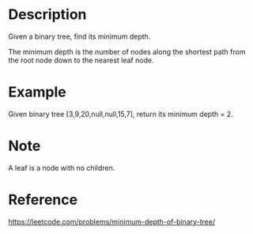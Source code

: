 # Description
Given a binary tree, find its minimum depth.

The minimum depth is the number of nodes along the shortest path from the root node down to the nearest leaf node.

# Example
Given binary tree [3,9,20,null,null,15,7], return its minimum depth = 2.

# Note
A leaf is a node with no children.

# Reference
https://leetcode.com/problems/minimum-depth-of-binary-tree/
